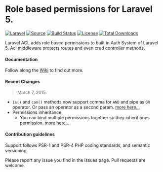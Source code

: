 
# Role based permissions for Laravel 5.

[![Laravel](https://img.shields.io/badge/Laravel-~5.0-orange.svg?style=flat-square)](http://laravel.com)
[![Source](http://img.shields.io/badge/source-kodeine/laravel--acl-blue.svg?style=flat-square)](https://github.com/kodeine/laravel-acl/)
[![Build Status](http://img.shields.io/travis/kodeine/laravel--acl/master.svg?style=flat-square)](https://travis-ci.org/kodeine/laravel-acl)
[![License](http://img.shields.io/badge/license-MIT-brightgreen.svg?style=flat-square)](https://tldrlegal.com/license/mit-license)
[![Total Downloads](http://img.shields.io/packagist/dt/kodeine/laravel-acl.svg?style=flat-square)](https://packagist.org/packages/kodeine/laravel-acl)

Laravel ACL adds role based permissions to built in Auth System of Laravel 5. Acl middleware protects routes and even crud controller methods.


#### Documentation

Follow along the [Wiki](https://github.com/kodeine/laravel-acl/wiki) to find out more.

#### Recent Changes

> March 7, 2015.


* `is()` and `can()` methods now support comma for `AND` and pipe as `OR` operator. Or pass an operator as a second param. [more here...](https://github.com/kodeine/laravel-acl/wiki/Validate-Permissions-and-Roles)
* Permissions inheritance
    * You can bind multiple permissions together so they inherit ones permission. [more here...](https://github.com/kodeine/laravel-acl/wiki/Permissions-Inheritance)

#### Contribution guidelines

Support follows PSR-1 and PSR-4 PHP coding standards, and semantic versioning.

Please report any issue you find in the issues page.
Pull requests are welcome.
